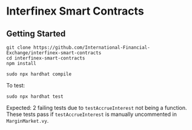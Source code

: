 # Interfinex Smart Contracts

## Getting Started

```
git clone https://github.com/International-Financial-Exchange/interfinex-smart-contracts
cd interfinex-smart-contracts
npm install

sudo npx hardhat compile
```

To test:

```
sudo npx hardhat test
```

Expected: 2 failing tests due to `testAccrueInterest` not being a function. These tests pass if `testAccrueInterest` is manually uncommented in `MarginMarket.vy`.